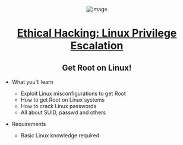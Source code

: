 <div align="center">

![image](https://user-images.githubusercontent.com/51442719/169568986-dfaf0c13-05df-49d8-b260-d0e6134bd745.png)

# [Ethical Hacking: Linux Privilege Escalation](https://www.udemy.com/course/ethical-hacking-linux-privilege-escalation/)
## Get Root on Linux!
                  
</div>

- What you'll learn
  - Exploit Linux misconfigurations to get Root
  - How to get Root on Linux systems
  - How to crack Linux passwords
  - All about SUID, passwd and others

- Requirements
  - Basic Linux knowledge required

